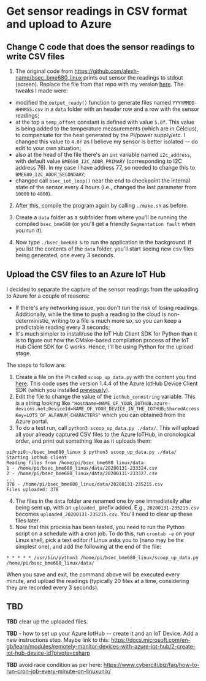 # Get sensor readings in CSV format and upload to Azure

## Change C code that does the sensor readings to write CSV files

1. The original code from https://github.com/alexh-name/bsec_bme680_linux prints out sensor the readings to stdout (screen). Replace the file from that repo with my version [here](https://github.com/lokijota/Azure-RPi-BME680/blob/master/bsec_bme680.c). The tweaks I made were:

- modified the `output_ready()` function to generate files named `YYYYMMDD-HHMMSS.csv` in a `data` folder with an header row and a row with the sensor readings;
- at the top a `temp_offset` constant is defined with value `5.0f`. This value is being added to the temperature measurements (which are in Celcius), to compensate for the heat generated by the Pi/power supply/etc. I changed this value to `4.0f` as I believe my sensor is better isolated -- do edit to your own situation;
- also at the head of the file there's an `int` variable named `i2c_address`, with default value `BME680_I2C_ADDR_PRIMARY` (corresponding to I2C address 76). In my case I have address 77, so needed to change this to `BME680_I2C_ADDR_SECONDARY`;
- changed call `bsec_iot_loop()` near the end to checkpoint the internal state of the sensor every 4 hours (i.e., changed the last parameter from `10000` to `4800`).

2. After this, compile the program again by calling `./make.sh` as before. 
3. Create a `data` folder as a subfolder from where you'll be running the compiled `bsec_bme680` (or you'll get a friendly `Segmentation fault` when you run it).

3. Now type `./bsec_bme680 &` to run the application in the background. If you list the contents of the `data` folder, you'll start seeing new csv files being generated, one  every 3 seconds.

## Upload the CSV files to an Azure IoT Hub

I decided to separate the capture of the sensor readings from the uploading to Azure for a couple of reasons:
- If there's any networking issue, you don't run the risk of losing readings. Additionally, while the time to push a reading to the cloud is non-deterministic, writing to a file is much more so, so you can keep a predictable reading every 3 seconds;
- It's much simpler to install/use the IoT Hub Client SDK for Python than it is to figure out how the CMake-based compilation process of the IoT Hub Client SDK for C works. Hence, I'll be using Python for the upload stage.

The steps to follow are:

1. Create a file on the Pi called `scoop_up_data.py` with the content you find [here](https://github.com/lokijota/Azure-RPi-BME680/blob/master/scoop_up_data.py). This code uses the  version 1.4.4 of the Azure IotHub Device Client SDK (which you installed [previously](BME680Setup.md)).
2. Edit the file to change the value of the `iothub_connstring` variable. This is a string looking like `"HostName=NAME_OF_YOUR_IOTHUB.azure-devices.net;DeviceId=NAME_OF_YOUR_DEVICE_IN_THE_IOTHUB;SharedAccessKey=LOTS_OF_ALFANUM_CHARACTERS"` which you can obtained from the Azure portal.
3. To do a test run, call `python3 scoop_up_data.py ./data/`. This will upload all your already captured CSV files to the Azure IoTHub, in cronological order, and print out something like as it uploads them:

```
pi@rpi0:~/bsec_bme680_linux $ python3 scoop_up_data.py ./data/
Starting iothub client
Reading files from /home/pi/bsec_bme680_linux/data:
1 - /home/pi/bsec_bme680_linux/data/20200131-233324.csv
2 - /home/pi/bsec_bme680_linux/data/20200131-233327.csv
...
378 - /home/pi/bsec_bme680_linux/data/20200131-235215.csv
Files uploaded: 378

```

4. The files in the `data` folder are renamed one by one immediatelly after being sent up, with an `uploaded_` prefix added. E.g., `20200131-235215.csv` becomes `uploaded_20200131-235215.csv`. You'll need to clear up these files later.
5. Now that this process has been tested, you need to run the Python script on a schedule with a cron job. To do this, run `crontab -e` on your Linux shell, pick a text editor if Linux asks you to (nano may be the simplest one), and add the following at the end of the file:

`* * * * * /usr/bin/python3 /home/pi/bsec_bme680_linux/scoop_up_data.py /home/pi/bsec_bme680_linux/data/`

When you save and exit, the command above will be executed every minute, and upload the readings (typically 20 files at a time, considering they are recorded every 3 seconds).

## TBD

**TBD** clear up the uploaded files.

**TBD** - how to set up your Azure IotHub -- create it and an IoT Device. Add a new instructions step. Maybe link to this: https://docs.microsoft.com/en-gb/learn/modules/remotely-monitor-devices-with-azure-iot-hub/2-create-iot-hub-device-id?pivots=csharp

**TBD** avoid race condition as per here: https://www.cyberciti.biz/faq/how-to-run-cron-job-every-minute-on-linuxunix/
